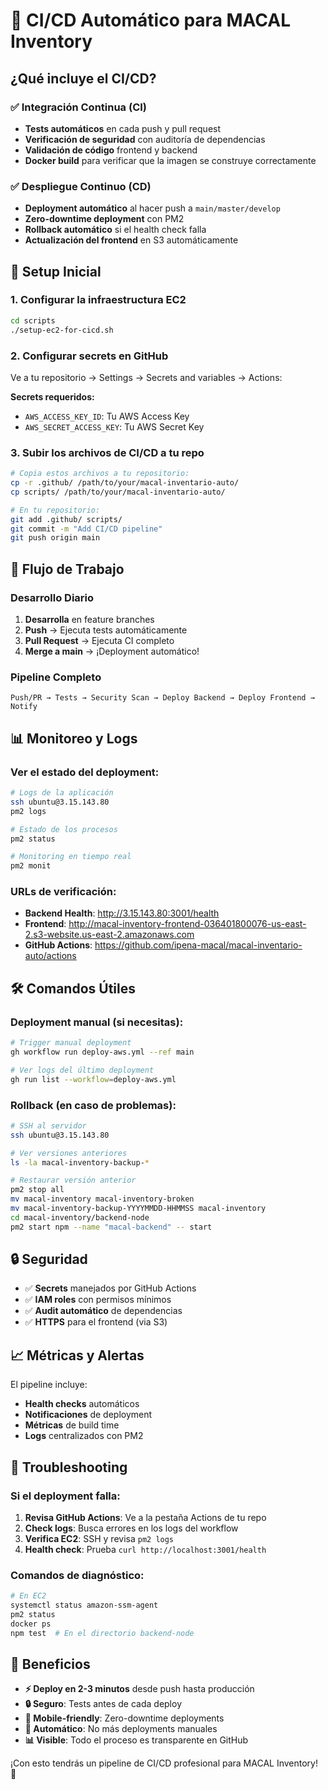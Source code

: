 # 🚀 CI/CD Automático para MACAL Inventory

## ¿Qué incluye el CI/CD?

### ✅ Integración Continua (CI)
- **Tests automáticos** en cada push y pull request
- **Verificación de seguridad** con auditoría de dependencias
- **Validación de código** frontend y backend
- **Docker build** para verificar que la imagen se construye correctamente

### ✅ Despliegue Continuo (CD)
- **Deployment automático** al hacer push a `main/master/develop`
- **Zero-downtime deployment** con PM2
- **Rollback automático** si el health check falla
- **Actualización del frontend** en S3 automáticamente

## 🔧 Setup Inicial

### 1. Configurar la infraestructura EC2
```bash
cd scripts
./setup-ec2-for-cicd.sh
```

### 2. Configurar secrets en GitHub

Ve a tu repositorio → Settings → Secrets and variables → Actions:

**Secrets requeridos:**
- `AWS_ACCESS_KEY_ID`: Tu AWS Access Key
- `AWS_SECRET_ACCESS_KEY`: Tu AWS Secret Key

### 3. Subir los archivos de CI/CD a tu repo

```bash
# Copia estos archivos a tu repositorio:
cp -r .github/ /path/to/your/macal-inventario-auto/
cp scripts/ /path/to/your/macal-inventario-auto/

# En tu repositorio:
git add .github/ scripts/
git commit -m "Add CI/CD pipeline"
git push origin main
```

## 🎯 Flujo de Trabajo

### Desarrollo Diario
1. **Desarrolla** en feature branches
2. **Push** → Ejecuta tests automáticamente
3. **Pull Request** → Ejecuta CI completo
4. **Merge a main** → ¡Deployment automático!

### Pipeline Completo
```
Push/PR → Tests → Security Scan → Deploy Backend → Deploy Frontend → Notify
```

## 📊 Monitoreo y Logs

### Ver el estado del deployment:
```bash
# Logs de la aplicación
ssh ubuntu@3.15.143.80
pm2 logs

# Estado de los procesos
pm2 status

# Monitoring en tiempo real
pm2 monit
```

### URLs de verificación:
- **Backend Health**: http://3.15.143.80:3001/health
- **Frontend**: http://macal-inventory-frontend-036401800076-us-east-2.s3-website.us-east-2.amazonaws.com
- **GitHub Actions**: https://github.com/ipena-macal/macal-inventario-auto/actions

## 🛠 Comandos Útiles

### Deployment manual (si necesitas):
```bash
# Trigger manual deployment
gh workflow run deploy-aws.yml --ref main

# Ver logs del último deployment
gh run list --workflow=deploy-aws.yml
```

### Rollback (en caso de problemas):
```bash
# SSH al servidor
ssh ubuntu@3.15.143.80

# Ver versiones anteriores
ls -la macal-inventory-backup-*

# Restaurar versión anterior
pm2 stop all
mv macal-inventory macal-inventory-broken
mv macal-inventory-backup-YYYYMMDD-HHMMSS macal-inventory
cd macal-inventory/backend-node
pm2 start npm --name "macal-backend" -- start
```

## 🔒 Seguridad

- ✅ **Secrets** manejados por GitHub Actions
- ✅ **IAM roles** con permisos mínimos
- ✅ **Audit automático** de dependencias
- ✅ **HTTPS** para el frontend (via S3)

## 📈 Métricas y Alertas

El pipeline incluye:
- **Health checks** automáticos
- **Notificaciones** de deployment
- **Métricas** de build time
- **Logs** centralizados con PM2

## 🚨 Troubleshooting

### Si el deployment falla:
1. **Revisa GitHub Actions**: Ve a la pestaña Actions de tu repo
2. **Check logs**: Busca errores en los logs del workflow
3. **Verifica EC2**: SSH y revisa `pm2 logs`
4. **Health check**: Prueba `curl http://localhost:3001/health`

### Comandos de diagnóstico:
```bash
# En EC2
systemctl status amazon-ssm-agent
pm2 status
docker ps
npm test  # En el directorio backend-node
```

## 🎉 Beneficios

- **⚡ Deploy en 2-3 minutos** desde push hasta producción
- **🔒 Seguro**: Tests antes de cada deploy
- **📱 Mobile-friendly**: Zero-downtime deployments
- **🔄 Automático**: No más deployments manuales
- **📊 Visible**: Todo el proceso es transparente en GitHub

¡Con esto tendrás un pipeline de CI/CD profesional para MACAL Inventory! 🚀